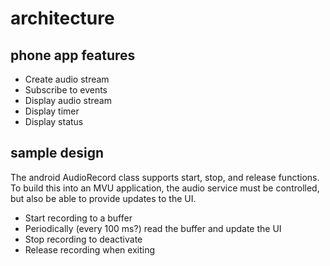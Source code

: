 # architecture

## phone app features

- Create audio stream
- Subscribe to events
- Display audio stream
- Display timer
- Display status

## sample design

The android AudioRecord class supports start, stop, and release functions. To build this into an MVU application, the audio service must be controlled, but also be able to provide updates to the UI.

- Start recording to a buffer
- Periodically (every 100 ms?) read the buffer and update the UI
- Stop recording to deactivate
- Release recording when exiting